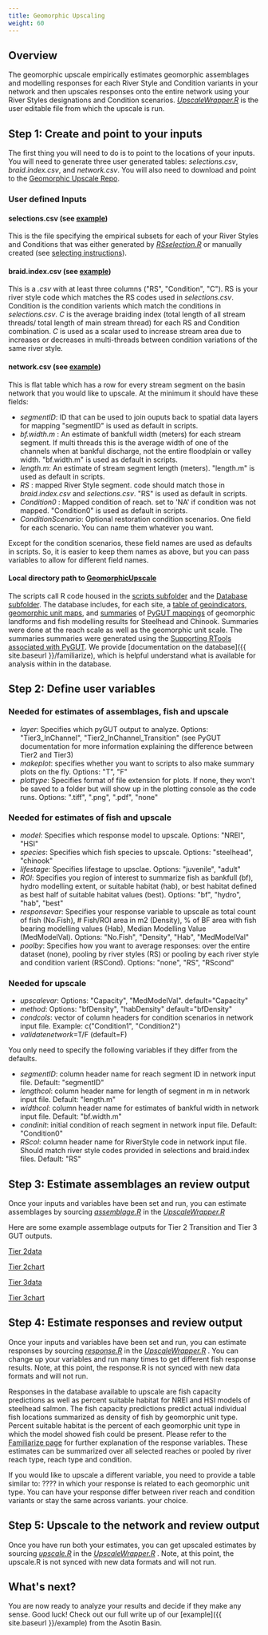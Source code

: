 ```yaml
---
title: Geomorphic Upscaling
weight: 60
---
```


## Overview
The geomorphic upscale empirically estimates geomorphic assemblages and modelling responses for each River Style and Condition variants in your network and then upscales responses onto the entire network using your River Styles designations and Condition scenarios. [*UpscaleWrapper.R*](https://github.com/Riverscapes/GeomorphicUpscale/tree/master/UpscaleWrapper.R) is the user editable file from which the upscale is run. 

## Step 1: Create and point to your inputs
The first thing you will need to do is to point to the locations of your inputs. You will need to generate three user generated tables: *selections.csv*, *braid.index.csv*, and *network.csv*.  You will also need to download and point to the [Geomorphic Upscale Repo](https://github.com/Riverscapes/GeomorphicUpscale). 

### User defined Inputs
#### selections.csv (see [example](htthttps://github.com/Riverscapes/GeomorphicUpscale/blob/master/AsotinUpscale/Inputs/braid.index.csv)) 
This is the file specifying the empirical subsets for each of your River Styles and Conditions that was either generated by [*RSselection.R*](https://github.com/Riverscapes/GeomorphicUpscale/tree/master/scripts/RSselection.R) or manually created (see [selecting instructions](https://github.com/Riverscapes/GeomorphicUpscale/tree/master/docs/selecting.md)). 

#### braid.index.csv (see [example](https://github.com/Riverscapes/GeomorphicUpscale/blob/master/AsotinUpscale/Inputs/braid.index.csv)) 
This is a *.csv* with at least three columns ("RS", "Condition", "C").  RS is your river style code which matches the RS codes used in *selections.csv*. Condition is the condition varients which match the conditions in *selections.csv*. *C* is the average braiding index (total length of all stream threads/ total length of main stream thread) for each RS and Condition combination. *C* is used as a scalar used to increase stream area due to increases or decreases in multi-threads between condition variations of the same river style.  

#### network.csv (see [example](https://github.com/Riverscapes/GeomorphicUpscale/blob/master/AsotinUpscale/Inputs/network.csv))  
This is flat table which has a row for every stream segment on the basin network that you would like to upscale. At the minimum it should have these fields:
 -  *segmentID*:  ID that can be used to join ouputs back to spatial data layers for mapping "segmentID" is used as default in scripts.
 - *bf.width.m* : An estimate of bankfull width (meters) for each stream segment.  If multi threads this is the average width of one of the channels when at bankful discharge, not the entire floodplain or valley width. "bf.width.m" is used as default in scripts.
 - *length.m*: An estimate of stream segment length (meters). "length.m" is used as default in scripts.
 -  *RS* : mapped River Style segment.  code should match those in *braid.index.csv* and *selections.csv*. "RS" is used as default in scripts.
 -  *Condition0* : Mapped condition of reach. set to 'NA' if condition was not mapped. "Condition0" is used as default in scripts.
 - *ConditionScenario*: Optional restoration condition scenarios. One field for each scenario.  You can name them whatever you want.

Except for the condition scenarios, these field names are used as defaults in scripts. So, it is easier to keep them names as above, but you can pass variables to allow for different field names.

#### Local directory path to [GeomorphicUpscale](https://github.com/Riverscapes/GeomorphicUpscale) 
The scripts call R code housed in the [scripts subfolder](https://github.com/Riverscapes/GeomorphicUpscale/tree/master/scripts) and the [Database subfolder](https://github.com/Riverscapes/GeomorphicUpscale/tree/master/Database). The database includes, for each site, a [table of geoindicators](https://github.com/Riverscapes/GeomorphicUpscale/tree/master/Database/Database_reachcharacteristics.csv), [geomorphic unit maps](https://github.com/Riverscapes/GeomorphicUpscale/Database/Maps.7z), and [summaries](https://github.com/Riverscapes/GeomorphicUpscale/tree/master/Database/Metrics) of [PyGUT mappings](http://gut.riverscapes.xyz/) of geomorphic landforms and fish modelling results for Steelhead and Chinook. Summaries were done at the reach scale as well as the geomorphic unit scale. The summaries summaries were generated using the [Supporting RTools associated with PyGUT](https://github.com/Riverscapes/pyGUT/tree/master/SupportingTools/RScripts/Development). We provide [documentation on the database]({{ site.baseurl }}/familiarize), which is helpful understand what is available for analysis within in the database.

## Step 2: Define user variables

### Needed for estimates of assemblages, fish and upscale
- *layer*: Specifies which pyGUT output to analyze. Options: "Tier3_InChannel", "Tier2_InChannel_Transition" (see PyGUT documentation for more information explaining the difference between Tier2 and Tier3)
- *makeplot*: specifies whether you want to scripts to also make summary plots on the fly. Options: "T", "F"
- *plottype*: Specifies format of file extension for plots. If none, they won't be saved to a folder but will show up in the plotting console as the code runs. Options: ".tiff", ".png", ".pdf", "none"
### Needed for estimates of fish and upscale
- *model*: Specifies which response model to upscale. Options: "NREI", "HSI"
- *species*: Specifies which fish species to upscale. Options: "steelhead", "chinook"
-  *lifestage*: Specifies lifestage to upsclae. Options: "juvenile", "adult"
- *ROI*: Specifies you region of interest to summarize fish as bankfull (bf), hydro modelling extent, or suitable habitat (hab), or best habitat defined as best half of suitable habitat values (best). Options: "bf", "hydro", "hab", "best"
- *responsevar*: Specifies your response variable to upscale as total count of fish (No.Fish), # Fish/ROI area in m2 (Density), % of BF area with fish bearing modelling values (Hab), Median Modelling Value (MedModelVal). Options: "No.Fish", "Density", "Hab", "MedModelVal"
- *poolby*: Specifies how you want to average responses: over the entire dataset (none), pooling by river styles (RS) or pooling by each river style and condition varient (RSCond). Options: "none", "RS", "RScond"
### Needed for upscale
- *upscalevar*: Options: "Capacity", "MedModelVal".  default="Capacity"
- *method*: Options: "bfDensity", "habDensity" default="bfDensity"
- *condcols*: vector of column headers for condition scenarios in network input file. Example: c("Condition1", "Condition2")
- *validatenetwork*=T/F (default=F)

You only need to specify the following variables if they differ from the defaults.

- *segmentID*: column header name for reach segment ID in network input file. Default: "segmentID"
- *lengthcol*: column header name for length of segment in m in network input file. Default: "length.m"
- *widthcol*: column header name for estimates of bankful width in network input file. Default: "bf.width.m"
- *condinit*: initial condition of reach segment in network input file. Default: "Condition0"
- *RScol*: column header name for RiverStyle code in network input file. Should match river style codes provided in selections and braid.index files. Default: "RS"

## Step 3: Estimate assemblages an review output

Once your inputs and variables have been set and run, you can estimate assemblages by sourcing [*assemblage.R*](https://github.com/Riverscapes/GeomorphicUpscale/tree/master/scripts/assemblage.R) in the [*UpscaleWrapper.R*](https://github.com/Riverscape/GeomorphicUpscale/tree/master/UpscaleWrapper.R) 


Here are some example assemblage outputs for Tier 2 Transition and Tier 3 GUT outputs.

[Tier 2data](https://github.com/Riverscapes/GeomorphicUpscale/tree/master/docs/assets/Tier2_assemblage.PNG)

[Tier 2chart](https://github.com/Riverscapes/GeomorphicUpscale/tree/master/docs/assets/Tier3_InChannel_Transition_assemblage.tiff)

[Tier 3data](https://github.com/Riverscapes/GeomorphicUpscale/tree/master/docs/assets/Tier3_assemblage.PNG)

[Tier 3chart](https://github.com/Riverscapes/GeomorphicUpscale/tree/master/docs/assets/Tier3_InChannel_assemblage.tiff)


## Step 4: Estimate responses and review output

Once your inputs and variables have been set and run, you can estimate responses by sourcing [*response.R*](https://github.com/Riverscapes/GeomorphicUpscale/tree/master/scripts/assemblage.R) in the [*UpscaleWrapper.R*](https://github.com/Riverscapes/GeomorphicUpscale/tree/master/UpscaleWrapper.R) . You can change up your variables and run many times to get different fish response results. Note, at this point, the response.R is not synced with new data formats and will not run.

Responses in the database available to upscale are fish capacity predictions as well as percent suitable habitat for NREI and HSI models of steelhead salmon.  The fish capacity predictions predict actual individual fish locations summarized as density of fish by geomorphic unit type. Percent suitable habitat is the percent of each geomorphic unit type in which the model showed fish could be present. Please refer to  the [Familiarize page]({{site.baseurl}}/1.Familiarizing) for further explanation of the response variables. These estimates can be summarized over all selected reaches or pooled by river reach type, reach type and condition. 

If you would like to upscale a different variable, you need to provide a table similar to: ????  in which your response is related to each geomorphic unit type.  You can have your response differ between river reach and condition variants or stay the same across variants. your choice.


## Step 5: Upscale to the network and review output 

Once you have run both your estimates, you can get upscaled estimates by sourcing [*upscale.R*](https://github.com/Riverscapes/GeomorphicUpscale/tree/master/scripts/upscale.R) in the [*UpscaleWrapper.R*](https://github.com/Riverscapes/GeomorphicUpscale/tree/master/UpscaleWrapper.R) . Note, at this point, the upscale.R is not synced with new data formats and will not run.


## What's next?
You are now ready to analyze your results and decide if they make any sense. Good luck!  Check out our full write up of our [example]({{ site.baseurl }}/example) from the Asotin Basin.

